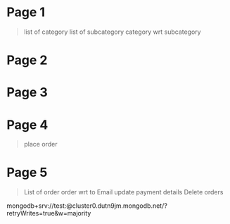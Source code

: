 # Page 1
> list of category 
> list of subcategory
> category wrt subcategory
# Page 2

# Page 3

# Page 4
> 
> place order
# Page 5
> List of order
> order wrt to Email
> update payment details
> Delete orders


mongodb+srv://test:<Shrishti123>@cluster0.dutn9jm.mongodb.net/?retryWrites=true&w=majority